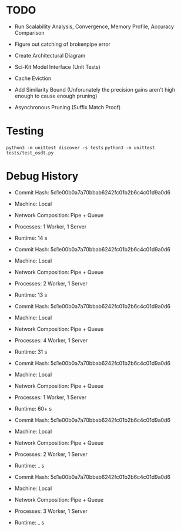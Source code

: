 # TODO
 - Run Scalability Analysis, Convergence, Memory Profile, Accuracy Comparison
 - Figure out catching of brokenpipe error
 - Create Architectural Diagram

 - Sci-Kit Model Interface (Unit Tests)
 - Cache Eviction

 - Add Similarity Bound (Unforunately the precision gains aren't high enough to cause enough pruning)
 - Asynchronous Pruning (Suffix Match Proof)

# Testing
`python3 -m unittest discover -s tests`
`python3 -m unittest tests/test_osdt.py`

# Debug History

- Commit Hash: 5d1e00b0a7a70bbab6242fc01b2b6c4c01d9a0d6 
- Machine: Local
- Network Composition: Pipe + Queue
- Processes: 1 Worker, 1 Server
- Runtime: 14 s

- Commit Hash: 5d1e00b0a7a70bbab6242fc01b2b6c4c01d9a0d6 
- Machine: Local
- Network Composition: Pipe + Queue
- Processes: 2 Worker, 1 Server
- Runtime: 13 s

- Commit Hash: 5d1e00b0a7a70bbab6242fc01b2b6c4c01d9a0d6 
- Machine: Local
- Network Composition: Pipe + Queue
- Processes: 4 Worker, 1 Server
- Runtime: 31 s


- Commit Hash: 5d1e00b0a7a70bbab6242fc01b2b6c4c01d9a0d6 
- Machine: Local
- Network Composition: Pipe + Queue
- Processes: 1 Worker, 1 Server
- Runtime: 60+ s

- Commit Hash: 5d1e00b0a7a70bbab6242fc01b2b6c4c01d9a0d6 
- Machine: Local
- Network Composition: Pipe + Queue
- Processes: 2 Worker, 1 Server
- Runtime: _ s

- Commit Hash: 5d1e00b0a7a70bbab6242fc01b2b6c4c01d9a0d6 
- Machine: Local
- Network Composition: Pipe + Queue
- Processes: 3 Worker, 1 Server
- Runtime: _ s